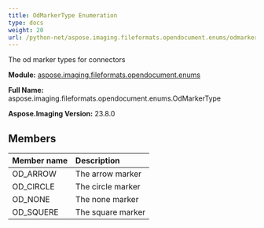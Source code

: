 ```yaml
---
title: OdMarkerType Enumeration
type: docs
weight: 20
url: /python-net/aspose.imaging.fileformats.opendocument.enums/odmarkertype/
---
```


The od marker types for connectors

**Module:** [aspose.imaging.fileformats.opendocument.enums](/imaging/python-net/aspose.imaging.fileformats.opendocument.enums/)

**Full Name:** aspose.imaging.fileformats.opendocument.enums.OdMarkerType

**Aspose.Imaging Version:** 23.8.0

## **Members**
| **Member name** | **Description** |
| :- | :- |
| OD_ARROW | The arrow marker |
| OD_CIRCLE | The circle marker |
| OD_NONE | The none marker |
| OD_SQUERE | The square marker |
